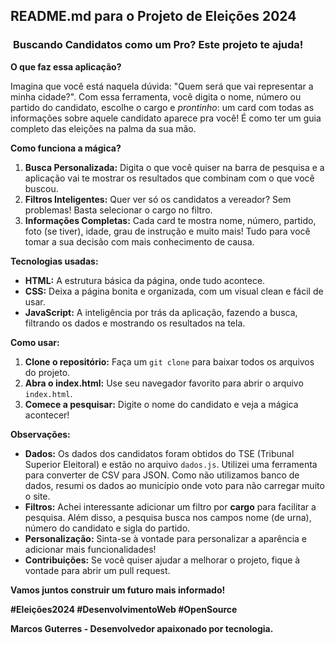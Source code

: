 ## **README.md para o Projeto de Eleições 2024**

### ️ **Buscando Candidatos como um Pro? Este projeto te ajuda!**

**O que faz essa aplicação?**

Imagina que você está naquela dúvida: "Quem será que vai representar a minha cidade?". Com essa ferramenta, você digita o nome, número ou partido do candidato, escolhe o cargo e *prontinho*: um card com todas as informações sobre aquele candidato aparece pra você! É como ter um guia completo das eleições na palma da sua mão.

**Como funciona a mágica?**

1. **Busca Personalizada:** Digita o que você quiser na barra de pesquisa e a aplicação vai te mostrar os resultados que combinam com o que você buscou.
2. **Filtros Inteligentes:** Quer ver só os candidatos a vereador? Sem problemas! Basta selecionar o cargo no filtro.
3. **Informações Completas:** Cada card te mostra nome, número, partido, foto (se tiver), idade, grau de instrução e muito mais! Tudo para você tomar a sua decisão com mais conhecimento de causa.

**Tecnologias usadas:**

* **HTML:** A estrutura básica da página, onde tudo acontece.
* **CSS:** Deixa a página bonita e organizada, com um visual clean e fácil de usar.
* **JavaScript:** A inteligência por trás da aplicação, fazendo a busca, filtrando os dados e mostrando os resultados na tela.

**Como usar:**

1. **Clone o repositório:** Faça um `git clone` para baixar todos os arquivos do projeto.
2. **Abra o index.html:** Use seu navegador favorito para abrir o arquivo `index.html`.
3. **Comece a pesquisar:** Digite o nome do candidato e veja a mágica acontecer!

**Observações:**

* **Dados:** Os dados dos candidatos foram obtidos do TSE (Tribunal Superior Eleitoral) e estão no arquivo `dados.js`. Utilizei uma ferramenta para converter de CSV para JSON. Como não utilizamos banco de dados, resumi os dados ao município onde voto para não carregar muito o site. 
* **Filtros:** Achei interessante adicionar um filtro por **cargo** para facilitar a pesquisa. Além disso, a pesquisa busca nos campos nome (de urna), número do candidato e sigla do partido.
* **Personalização:** Sinta-se à vontade para personalizar a aparência e adicionar mais funcionalidades!
* **Contribuições:** Se você quiser ajudar a melhorar o projeto, fique à vontade para abrir um pull request.

**Vamos juntos construir um futuro mais informado!** ️

**#Eleições2024 #DesenvolvimentoWeb #OpenSource**

**Marcos Guterres - Desenvolvedor apaixonado por tecnologia.**
